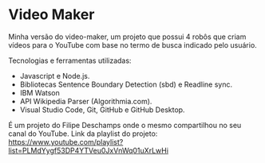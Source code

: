 # Video Maker

Minha versão do video-maker, um projeto que possui 4 robôs que criam vídeos para o YouTube com base no termo de busca indicado pelo usuário.

Tecnologias e ferramentas utilizadas:

- Javascript e Node.js.
- Bibliotecas Sentence Boundary Detection (sbd) e Readline sync.
- IBM Watson
- API Wikipedia Parser (Algorithmia.com).
- Visual Studio Code, Git, GitHub e GitHub Desktop.

É um projeto do Filipe Deschamps onde o mesmo compartilhou no seu canal do YouTube. Link da playlist do projeto: https://www.youtube.com/playlist?list=PLMdYygf53DP4YTVeu0JxVnWq01uXrLwHi
